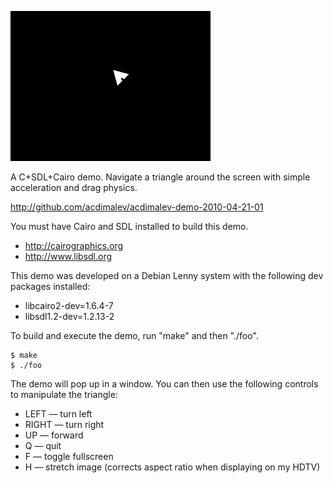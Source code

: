 ![screenshot](http://github.com/acdimalev/acdimalev-demo-2010-04-21-01/raw/master/screenshot.png)

A C+SDL+Cairo demo.  Navigate a triangle around the screen with simple acceleration and drag physics.

http://github.com/acdimalev/acdimalev-demo-2010-04-21-01

You must have Cairo and SDL installed to build this demo.

* http://cairographics.org
* http://www.libsdl.org

This demo was developed on a Debian Lenny system with the following dev packages installed:

* libcairo2-dev=1.6.4-7
* libsdl1.2-dev=1.2.13-2

To build and execute the demo, run "make" and then "./foo".

    $ make
    $ ./foo

The demo will pop up in a window.  You can then use the following controls to manipulate the triangle:

* LEFT &mdash; turn left
* RIGHT &mdash; turn right
* UP &mdash; forward
* Q &mdash; quit
* F &mdash; toggle fullscreen
* H &mdash; stretch image (corrects aspect ratio when displaying on my HDTV)
